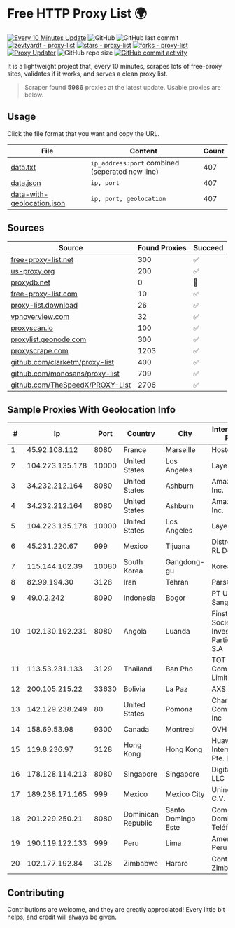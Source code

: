 
# Free HTTP Proxy List 🌍

[![Every 10 Minutes Update](https://github.com/mertguvencli/http-proxy-list/actions/workflows/main.yml/badge.svg?branch=main)](https://github.com/mertguvencli/http-proxy-list/actions/workflows/main.yml)
![GitHub](https://img.shields.io/github/license/mertguvencli/http-proxy-list)
![GitHub last commit](https://img.shields.io/github/last-commit/mertguvencli/http-proxy-list)
[![zevtyardt - proxy-list](https://img.shields.io/static/v1?label=zevtyardt&message=proxy-list&color=blue&logo=github)](https://github.com/zevtyardt/proxy-list "Go to GitHub repo")
[![stars - proxy-list](https://img.shields.io/github/stars/zevtyardt/proxy-list?style=social)](https://github.com/zevtyardt/proxy-list)
[![forks - proxy-list](https://img.shields.io/github/forks/zevtyardt/proxy-list?style=social)](https://github.com/zevtyardt/proxy-list)
[![Proxy Updater](https://github.com/zevtyardt/proxy-list/workflows/Proxy%20Updater/badge.svg)](https://github.com/zevtyardt/proxy-list/actions?query=workflow:"Proxy+Updater")
![GitHub repo size](https://img.shields.io/github/repo-size/zevtyardt/proxy-list)
[![GitHub commit activity](https://img.shields.io/github/commit-activity/m/zevtyardt/proxy-list?logo=commits)](https://github.com/zevtyardt/proxy-list/commits/main)

It is a lightweight project that, every 10 minutes, scrapes lots of free-proxy sites, validates if it works, and serves a clean proxy list.

> Scraper found **5986** proxies at the latest update. Usable proxies are below.

## Usage

Click the file format that you want and copy the URL.

|File|Content|Count|
|----|-------|-----|
|[data.txt](https://raw.githubusercontent.com/mertguvencli/http-proxy-list/main/proxy-list/data.txt)|`ip_address:port` combined (seperated new line)|407|
|[data.json](https://raw.githubusercontent.com/mertguvencli/http-proxy-list/main/proxy-list/data.json)|`ip, port`|407|
|[data-with-geolocation.json](https://raw.githubusercontent.com/mertguvencli/http-proxy-list/main/proxy-list/data-with-geolocation.json)|`ip, port, geolocation`|407|

## Sources

|Source|Found Proxies|Succeed|
|------|-------------|-------|
|[free-proxy-list.net](https://free-proxy-list.net)|300|✅|
|[us-proxy.org](https://www.us-proxy.org)|200|✅|
|[proxydb.net](http://proxydb.net)|0|🚫|
|[free-proxy-list.com](https://free-proxy-list.com/?page=&port=&type%5B%5D=http&type%5B%5D=https&up_time=0&search=Search)|10|✅|
|[proxy-list.download](https://www.proxy-list.download/HTTP)|26|✅|
|[vpnoverview.com](https://vpnoverview.com/privacy/anonymous-browsing/free-proxy-servers)|32|✅|
|[proxyscan.io](https://www.proxyscan.io)|100|✅|
|[proxylist.geonode.com](https://proxylist.geonode.com/api/proxy-list?limit=300&page=1&sort_by=lastChecked&sort_type=desc&protocols=http,https)|300|✅|
|[proxyscrape.com](https://api.proxyscrape.com/v2/?request=displayproxies&protocol=http&timeout=10000&country=all&ssl=all&anonymity=all)|1203|✅|
|[github.com/clarketm/proxy-list](https://raw.githubusercontent.com/clarketm/proxy-list/master/proxy-list-raw.txt)|400|✅|
|[github.com/monosans/proxy-list](https://raw.githubusercontent.com/monosans/proxy-list/main/proxies/http.txt)|709|✅|
|[github.com/TheSpeedX/PROXY-List](https://raw.githubusercontent.com/TheSpeedX/PROXY-List/master/http.txt)|2706|✅|


## Sample Proxies With Geolocation Info

|#|Ip|Port|Country|City|Internet Service Provider|
|-|--|----|-------|----|-------------------------|
|1|45.92.108.112|8080|France|Marseille|Hosteur SAS|
|2|104.223.135.178|10000|United States|Los Angeles|LayerHost|
|3|34.232.212.164|8080|United States|Ashburn|Amazon.com, Inc.|
|4|34.232.212.164|8080|United States|Ashburn|Amazon.com, Inc.|
|5|104.223.135.178|10000|United States|Los Angeles|LayerHost|
|6|45.231.220.67|999|Mexico|Tijuana|Distrokom S De RL De CV|
|7|115.144.102.39|10080|South Korea|Gangdong-gu|Korea Telecom|
|8|82.99.194.30|3128|Iran|Tehran|ParsOnline Co.|
|9|49.0.2.242|8090|Indonesia|Bogor|PT Usaha Adi Sanggoro|
|10|102.130.192.231|8080|Angola|Luanda|Finstar - Sociedade de Investimento e Participacoes S.A|
|11|113.53.231.133|3129|Thailand|Ban Pho|TOT Public Company Limited|
|12|200.105.215.22|33630|Bolivia|La Paz|AXS Bolivia S. A.|
|13|142.129.238.249|80|United States|Pomona|Charter Communications Inc|
|14|158.69.53.98|9300|Canada|Montreal|OVH SAS|
|15|119.8.236.97|3128|Hong Kong|Hong Kong|Huawei International Pte. Ltd.|
|16|178.128.114.213|8080|Singapore|Singapore|DigitalOcean, LLC|
|17|189.238.171.165|999|Mexico|Mexico City|Uninet S.A. de C.V.|
|18|201.229.250.21|8080|Dominican Republic|Santo Domingo Este|Compañía Dominicana de Teléfonos S. A.|
|19|190.119.122.133|999|Peru|Lima|America Movil Peru S.A.C.|
|20|102.177.192.84|3128|Zimbabwe|Harare|Contitouch Zimbabwe|



## Contributing

Contributions are welcome, and they are greatly appreciated! Every
little bit helps, and credit will always be given.

